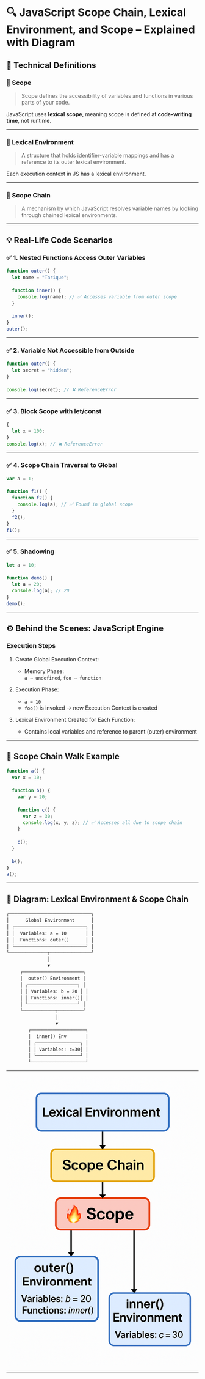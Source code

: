 # 🔍 JavaScript Scope Chain, Lexical Environment, and Scope – Explained with Diagram

## 📘 Technical Definitions

### 🔹 Scope

> Scope defines the accessibility of variables and functions in various parts of your code.

JavaScript uses **lexical scope**, meaning scope is defined at **code-writing time**, not runtime.

---

### 🔹 Lexical Environment

> A structure that holds identifier-variable mappings and has a reference to its outer lexical environment.

Each execution context in JS has a lexical environment.

---

### 🔹 Scope Chain

> A mechanism by which JavaScript resolves variable names by looking through chained lexical environments.

---

## 💡 Real-Life Code Scenarios

### ✅ 1. Nested Functions Access Outer Variables

```js
function outer() {
  let name = "Tarique";

  function inner() {
    console.log(name); // ✅ Accesses variable from outer scope
  }

  inner();
}
outer();
```

---

### ✅ 2. Variable Not Accessible from Outside

```js
function outer() {
  let secret = "hidden";
}

console.log(secret); // ❌ ReferenceError
```

---

### ✅ 3. Block Scope with let/const

```js
{
  let x = 100;
}
console.log(x); // ❌ ReferenceError
```

---

### ✅ 4. Scope Chain Traversal to Global

```js
var a = 1;

function f1() {
  function f2() {
    console.log(a); // ✅ Found in global scope
  }
  f2();
}
f1();
```

---

### ✅ 5. Shadowing

```js
let a = 10;

function demo() {
  let a = 20;
  console.log(a); // 20
}
demo();
```

---

## ⚙️ Behind the Scenes: JavaScript Engine

### Execution Steps

1. Create Global Execution Context:

   - Memory Phase:  
     `a → undefined`, `foo → function`

2. Execution Phase:

   - `a = 10`
   - `foo()` is invoked → new Execution Context is created

3. Lexical Environment Created for Each Function:
   - Contains local variables and reference to parent (outer) environment

---

## 🔁 Scope Chain Walk Example

```js
function a() {
  var x = 10;

  function b() {
    var y = 20;

    function c() {
      var z = 30;
      console.log(x, y, z); // ✅ Accesses all due to scope chain
    }

    c();
  }

  b();
}
a();
```

---

## 🧠 Diagram: Lexical Environment & Scope Chain

```txt
┌──────────────────────────────┐
│      Global Environment      │
│ ┌──────────────────────────┐ │
│ │  Variables: a = 10       │ │
│ │  Functions: outer()      │ │
│ └──────────────────────────┘ │
└──────────────┬───────────────┘
               │
               ▼
     ┌──────────────────────┐
     │  outer() Environment │
     │ ┌──────────────────┐ │
     │ │ Variables: b = 20 │ │
     │ │ Functions: inner()│ │
     │ └──────────────────┘ │
     └────────────┬─────────┘
                  │
                  ▼
        ┌────────────────────┐
        │  inner() Env       │
        │ ┌────────────────┐ │
        │ │ Variables: c=30│ │
        │ └────────────────┘ │
        └────────────────────┘
```

---

![Scope Chain in JS](scope-chain.png)

---
